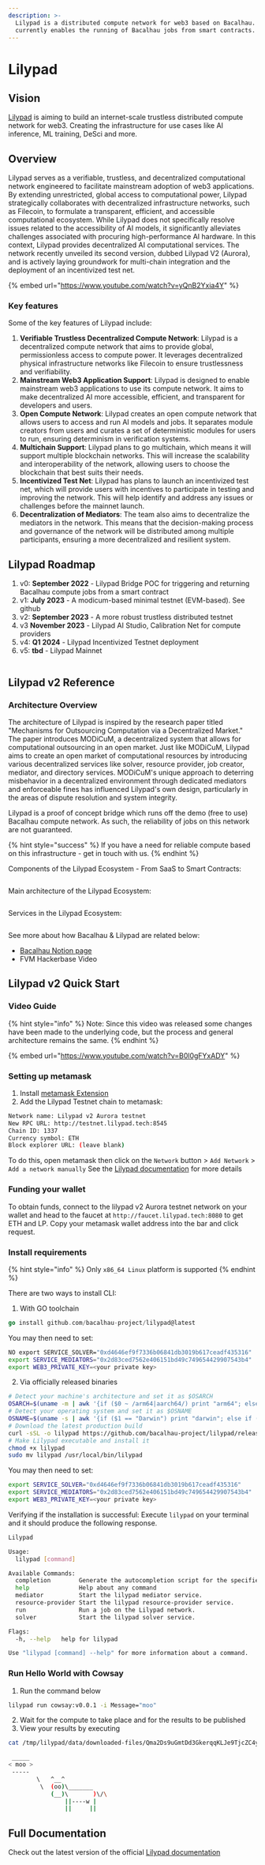 ```yaml
---
description: >-
  Lilypad is a distributed compute network for web3 based on Bacalhau. It
  currently enables the running of Bacalhau jobs from smart contracts.
---
```


# Lilypad

## Vision​ <a href="#vision" id="vision"></a>

[Lilypad](https://blog.lilypadnetwork.org/) is aiming to build an internet-scale trustless distributed compute network for web3. Creating the infrastructure for use cases like AI inference, ML training, DeSci and more.

## Overview​ <a href="#overview" id="overview"></a>

Lilypad serves as a verifiable, trustless, and decentralized computational network engineered to facilitate mainstream adoption of web3 applications. By extending unrestricted, global access to computational power, Lilypad strategically collaborates with decentralized infrastructure networks, such as Filecoin, to formulate a transparent, efficient, and accessible computational ecosystem. While Lilypad does not specifically resolve issues related to the accessibility of AI models, it significantly alleviates challenges associated with procuring high-performance AI hardware. In this context, Lilypad provides decentralized AI computational services. The network recently unveiled its second version, dubbed Lilypad V2 (Aurora), and is actively laying groundwork for multi-chain integration and the deployment of an incentivized test net.

{% embed url="https://www.youtube.com/watch?v=yQnB2Yxia4Y" %}

### Key features​ <a href="#key-features" id="key-features"></a>

Some of the key features of Lilypad include:

1. **Verifiable Trustless Decentralized Compute Network**: Lilypad is a decentralized compute network that aims to provide global, permissionless access to compute power. It leverages decentralized physical infrastructure networks like Filecoin to ensure trustlessness and verifiability.
2. **Mainstream Web3 Application Support**: Lilypad is designed to enable mainstream web3 applications to use its compute network. It aims to make decentralized AI more accessible, efficient, and transparent for developers and users.
3. **Open Compute Network**: Lilypad creates an open compute network that allows users to access and run AI models and jobs. It separates module creators from users and curates a set of deterministic modules for users to run, ensuring determinism in verification systems.
4. **Multichain Support**: Lilypad plans to go multichain, which means it will support multiple blockchain networks. This will increase the scalability and interoperability of the network, allowing users to choose the blockchain that best suits their needs.
5. **Incentivized Test Net**: Lilypad has plans to launch an incentivized test net, which will provide users with incentives to participate in testing and improving the network. This will help identify and address any issues or challenges before the mainnet launch.
6. **Decentralization of Mediators**: The team also aims to decentralize the mediators in the network. This means that the decision-making process and governance of the network will be distributed among multiple participants, ensuring a more decentralized and resilient system.

## Lilypad Roadmap​ <a href="#lilypad-roadmap" id="lilypad-roadmap"></a>

1. v0: **September 2022** - Lilypad Bridge POC for triggering and returning Bacalhau compute jobs from a smart contract
2. v1: **July 2023** - A modicum-based minimal testnet (EVM-based). See github
3. v2: **September 2023** - A more robust trustless distributed testnet
4. v3 **November 2023** - Lilypad AI Studio, Calibration Net for compute providers
5. v4: **Q1 2024** - Lilypad Incentivized Testnet deployment
6. v5: **tbd** - Lilypad Mainnet

<figure><img src="../.gitbook/assets/lilypad-roadmap-2024-a6f975c8db1d9ba637f40da8cf5b267b.png" alt=""><figcaption></figcaption></figure>

## Lilypad v2 Reference​ <a href="#lilypad-v2-reference" id="lilypad-v2-reference"></a>

### Architecture Overview​ <a href="#architecture-overview" id="architecture-overview"></a>

The architecture of Lilypad is inspired by the research paper titled "Mechanisms for Outsourcing Computation via a Decentralized Market." The paper introduces MODiCuM, a decentralized system that allows for computational outsourcing in an open market. Just like MODiCuM, Lilypad aims to create an open market of computational resources by introducing various decentralized services like solver, resource provider, job creator, mediator, and directory services. MODiCuM's unique approach to deterring misbehavior in a decentralized environment through dedicated mediators and enforceable fines has influenced Lilypad's own design, particularly in the areas of dispute resolution and system integrity.

Lilypad is a proof of concept bridge which runs off the demo (free to use) Bacalhau compute network. As such, the reliability of jobs on this network are not guaranteed.

{% hint style="success" %}
If you have a need for reliable compute based on this infrastructure - get in touch with us.
{% endhint %}

Components of the Lilypad Ecosystem - From SaaS to Smart Contracts:&#x20;

<figure><img src="../.gitbook/assets/lilypad-layers-0be371dadb06e3022e0fa2bf2c1dc157.png" alt=""><figcaption></figcaption></figure>

Main architecture of the Lilypad Ecosystem:&#x20;

<figure><img src="../.gitbook/assets/lilypad-arch-9631f24f62e8ef91bc446b16134ef127.png" alt=""><figcaption></figcaption></figure>

Services in the Lilypad Ecosystem:&#x20;

<figure><img src="../.gitbook/assets/lilypad-services-d8ee5fc1c2e7ca85e267194ab144ed18.png" alt=""><figcaption></figcaption></figure>

See more about how Bacalhau & Lilypad are related below:

* [Bacalhau Notion page](https://www.notion.so/7-Introduction-to-Bacalhau-Decentralised-Compute-over-Data-AI-ML-DeSci-fbef1ef73b4e479a9b209be8d29cb58f)
* FVM Hackerbase Video

## Lilypad v2 Quick Start​ <a href="#lilypad-v2-quick-start" id="lilypad-v2-quick-start"></a>

### Video Guide​ <a href="#video-guide" id="video-guide"></a>

{% hint style="info" %}
Note: Since this video was released some changes have been made to the underlying code, but the process and general architecture remains the same.
{% endhint %}

{% embed url="https://www.youtube.com/watch?v=B0l0gFYxADY" %}

### Setting up metamask​ <a href="#setting-up-metamask" id="setting-up-metamask"></a>

1. Install [metamask Extension](https://metamask.io/)
2. Add the Lilypad Testnet chain to metamask:

```bash
Network name: Lilypad v2 Aurora testnet
New RPC URL: http://testnet.lilypad.tech:8545
Chain ID: 1337
Currency symbol: ETH
Block explorer URL: (leave blank)
```

To do this, open metamask then click on the `Network` button > `Add Network` > `Add a network manually` See the [Lilypad documentation](https://docs.lilypad.tech/lilypad/lilypad-aurora-testnet/quick-start/setting-up-metamask) for more details

### Funding your wallet​ <a href="#funding-your-wallet" id="funding-your-wallet"></a>

To obtain funds, connect to the lilypad v2 Aurora testnet network on your wallet and head to the faucet at `http://faucet.lilypad.tech:8080` to get ETH and LP. Copy your metamask wallet address into the bar and click request.

### Install requirements​ <a href="#install-requirements" id="install-requirements"></a>

{% hint style="info" %}
Only `x86_64 Linux` platform is supported
{% endhint %}

There are two ways to install CLI:

1. With GO toolchain

```go
go install github.com/bacalhau-project/lilypad@latest
```

You may then need to set:

```bash
NO export SERVICE_SOLVER="0xd4646ef9f7336b06841db3019b617ceadf435316"
export SERVICE_MEDIATORS="0x2d83ced7562e406151bd49c749654429907543b4"
export WEB3_PRIVATE_KEY=<your private key>
```

2. Via officially released binaries

```bash
# Detect your machine's architecture and set it as $OSARCH
OSARCH=$(uname -m | awk '{if ($0 ~ /arm64|aarch64/) print "arm64"; else if ($0 ~ /x86_64|amd64/) print "amd64"; else print "unsupported_arch"}') && export OSARCH;
# Detect your operating system and set it as $OSNAME
OSNAME=$(uname -s | awk '{if ($1 == "Darwin") print "darwin"; else if ($1 == "Linux") print "linux"; else print "unsupported_os"}') && export OSNAME;
# Download the latest production build
curl -sSL -o lilypad https://github.com/bacalhau-project/lilypad/releases/download/v2.0.0-701b8cb/lilypad-$OSNAME-$OSARCH
# Make Lilypad executable and install it
chmod +x lilypad
sudo mv lilypad /usr/local/bin/lilypad
```

You may then need to set:

```bash
export SERVICE_SOLVER="0xd4646ef9f7336b06841db3019b617ceadf435316"
export SERVICE_MEDIATORS="0x2d83ced7562e406151bd49c749654429907543b4"
export WEB3_PRIVATE_KEY=<your private key>
```

Verifying if the installation is successful: Execute `lilypad` on your terminal and it should produce the following response.

```bash
Lilypad

Usage:
  lilypad [command]

Available Commands:
  completion        Generate the autocompletion script for the specified shell
  help              Help about any command
  mediator          Start the lilypad mediator service.
  resource-provider Start the lilypad resource-provider service.
  run               Run a job on the Lilypad network.
  solver            Start the lilypad solver service.

Flags:
  -h, --help   help for lilypad

Use "lilypad [command] --help" for more information about a command.
```

### Run Hello World with Cowsay​ <a href="#run-hello-world-with-cowsay" id="run-hello-world-with-cowsay"></a>

1. Run the command below

```bash
lilypad run cowsay:v0.0.1 -i Message="moo"
```

2. Wait for the compute to take place and for the results to be published
3. View your results by executing

```bash
cat /tmp/lilypad/data/downloaded-files/Qma2Ds9uGmtDd3GkerqqKLJe9TjcZC4yxuGRUaFBsQi7yr/stdout

 _____
< moo >
 -----
        \   ^__^
         \  (oo)\_______
            (__)\       )\/\
                ||----w |
                ||     ||
```

## Full Documentation​ <a href="#full-documentation" id="full-documentation"></a>

Check out the latest version of the official [Lilypad documentation](https://docs.lilypad.tech/lilypad)
